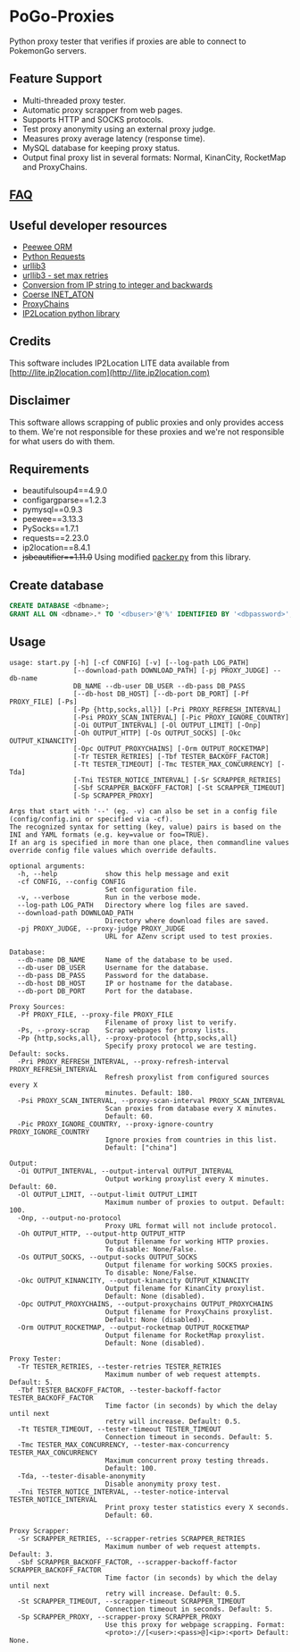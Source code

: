 # PoGo-Proxies

Python proxy tester that verifies if proxies are able to connect to PokemonGo servers.

## Feature Support

- Multi-threaded proxy tester.
- Automatic proxy scrapper from web pages.
- Supports HTTP and SOCKS protocols.
- Test proxy anonymity using an external proxy judge.
- Measures proxy average latency (response time).
- MySQL database for keeping proxy status.
- Output final proxy list in several formats: Normal, KinanCity, RocketMap and ProxyChains.

## [FAQ](FAQ.md)


## Useful developer resources

- [Peewee ORM](http://docs.peewee-orm.com/en/latest/)
- [Python Requests](https://requests.readthedocs.io/en/master/)
- [urllib3](https://urllib3.readthedocs.io/en/latest/)
- [urllib3 - set max retries](https://stackoverflow.com/questions/15431044/can-i-set-max-retries-for-requests-request)
- [Conversion from IP string to integer and backwards](https://stackoverflow.com/a/13294427)
- [Coerse INET_ATON](https://github.com/coleifer/peewee/issues/342)
- [ProxyChains](https://github.com/haad/proxychains)
- [IP2Location python library](https://www.ip2location.com/developers/python)


## Credits

This software includes IP2Location LITE data available from [http://lite.ip2location.com](http://lite.ip2location.com)

## Disclaimer

This software allows scrapping of public proxies and only provides access to them.
We're not responsible for these proxies and we're not responsible for what users do with them.

## Requirements

- beautifulsoup4==4.9.0
- configargparse==1.2.3
- pymysql==0.9.3
- peewee==3.13.3
- PySocks==1.7.1
- requests==2.23.0
- ip2location==8.4.1
- ~~jsbeautifier==1.11.0~~ Using modified [packer.py](proxytools/packer.py) from this library.

## Create database

```sql
CREATE DATABASE <dbname>;
GRANT ALL ON <dbname>.* TO '<dbuser>'@'%' IDENTIFIED BY '<dbpassword>';
```

## Usage

```
usage: start.py [-h] [-cf CONFIG] [-v] [--log-path LOG_PATH]
                [--download-path DOWNLOAD_PATH] [-pj PROXY_JUDGE] --db-name
                DB_NAME --db-user DB_USER --db-pass DB_PASS
                [--db-host DB_HOST] [--db-port DB_PORT] [-Pf PROXY_FILE] [-Ps]
                [-Pp {http,socks,all}] [-Pri PROXY_REFRESH_INTERVAL]
                [-Psi PROXY_SCAN_INTERVAL] [-Pic PROXY_IGNORE_COUNTRY]
                [-Oi OUTPUT_INTERVAL] [-Ol OUTPUT_LIMIT] [-Onp]
                [-Oh OUTPUT_HTTP] [-Os OUTPUT_SOCKS] [-Okc OUTPUT_KINANCITY]
                [-Opc OUTPUT_PROXYCHAINS] [-Orm OUTPUT_ROCKETMAP]
                [-Tr TESTER_RETRIES] [-Tbf TESTER_BACKOFF_FACTOR]
                [-Tt TESTER_TIMEOUT] [-Tmc TESTER_MAX_CONCURRENCY] [-Tda]
                [-Tni TESTER_NOTICE_INTERVAL] [-Sr SCRAPPER_RETRIES]
                [-Sbf SCRAPPER_BACKOFF_FACTOR] [-St SCRAPPER_TIMEOUT]
                [-Sp SCRAPPER_PROXY]

Args that start with '--' (eg. -v) can also be set in a config file
(config/config.ini or specified via -cf).
The recognized syntax for setting (key, value) pairs is based on the
INI and YAML formats (e.g. key=value or foo=TRUE).
If an arg is specified in more than one place, then commandline values
override config file values which override defaults.

optional arguments:
  -h, --help            show this help message and exit
  -cf CONFIG, --config CONFIG
                        Set configuration file.
  -v, --verbose         Run in the verbose mode.
  --log-path LOG_PATH   Directory where log files are saved.
  --download-path DOWNLOAD_PATH
                        Directory where download files are saved.
  -pj PROXY_JUDGE, --proxy-judge PROXY_JUDGE
                        URL for AZenv script used to test proxies.

Database:
  --db-name DB_NAME     Name of the database to be used.
  --db-user DB_USER     Username for the database.
  --db-pass DB_PASS     Password for the database.
  --db-host DB_HOST     IP or hostname for the database.
  --db-port DB_PORT     Port for the database.

Proxy Sources:
  -Pf PROXY_FILE, --proxy-file PROXY_FILE
                        Filename of proxy list to verify.
  -Ps, --proxy-scrap    Scrap webpages for proxy lists.
  -Pp {http,socks,all}, --proxy-protocol {http,socks,all}
                        Specify proxy protocol we are testing. Default: socks.
  -Pri PROXY_REFRESH_INTERVAL, --proxy-refresh-interval PROXY_REFRESH_INTERVAL
                        Refresh proxylist from configured sources every X
                        minutes. Default: 180.
  -Psi PROXY_SCAN_INTERVAL, --proxy-scan-interval PROXY_SCAN_INTERVAL
                        Scan proxies from database every X minutes.
                        Default: 60.
  -Pic PROXY_IGNORE_COUNTRY, --proxy-ignore-country PROXY_IGNORE_COUNTRY
                        Ignore proxies from countries in this list.
                        Default: ["china"]

Output:
  -Oi OUTPUT_INTERVAL, --output-interval OUTPUT_INTERVAL
                        Output working proxylist every X minutes. Default: 60.
  -Ol OUTPUT_LIMIT, --output-limit OUTPUT_LIMIT
                        Maximum number of proxies to output. Default: 100.
  -Onp, --output-no-protocol
                        Proxy URL format will not include protocol.
  -Oh OUTPUT_HTTP, --output-http OUTPUT_HTTP
                        Output filename for working HTTP proxies.
                        To disable: None/False.
  -Os OUTPUT_SOCKS, --output-socks OUTPUT_SOCKS
                        Output filename for working SOCKS proxies.
                        To disable: None/False.
  -Okc OUTPUT_KINANCITY, --output-kinancity OUTPUT_KINANCITY
                        Output filename for KinanCity proxylist.
                        Default: None (disabled).
  -Opc OUTPUT_PROXYCHAINS, --output-proxychains OUTPUT_PROXYCHAINS
                        Output filename for ProxyChains proxylist.
                        Default: None (disabled).
  -Orm OUTPUT_ROCKETMAP, --output-rocketmap OUTPUT_ROCKETMAP
                        Output filename for RocketMap proxylist.
                        Default: None (disabled).

Proxy Tester:
  -Tr TESTER_RETRIES, --tester-retries TESTER_RETRIES
                        Maximum number of web request attempts. Default: 5.
  -Tbf TESTER_BACKOFF_FACTOR, --tester-backoff-factor TESTER_BACKOFF_FACTOR
                        Time factor (in seconds) by which the delay until next
                        retry will increase. Default: 0.5.
  -Tt TESTER_TIMEOUT, --tester-timeout TESTER_TIMEOUT
                        Connection timeout in seconds. Default: 5.
  -Tmc TESTER_MAX_CONCURRENCY, --tester-max-concurrency TESTER_MAX_CONCURRENCY
                        Maximum concurrent proxy testing threads.
                        Default: 100.
  -Tda, --tester-disable-anonymity
                        Disable anonymity proxy test.
  -Tni TESTER_NOTICE_INTERVAL, --tester-notice-interval TESTER_NOTICE_INTERVAL
                        Print proxy tester statistics every X seconds.
                        Default: 60.

Proxy Scrapper:
  -Sr SCRAPPER_RETRIES, --scrapper-retries SCRAPPER_RETRIES
                        Maximum number of web request attempts. Default: 3.
  -Sbf SCRAPPER_BACKOFF_FACTOR, --scrapper-backoff-factor SCRAPPER_BACKOFF_FACTOR
                        Time factor (in seconds) by which the delay until next
                        retry will increase. Default: 0.5.
  -St SCRAPPER_TIMEOUT, --scrapper-timeout SCRAPPER_TIMEOUT
                        Connection timeout in seconds. Default: 5.
  -Sp SCRAPPER_PROXY, --scrapper-proxy SCRAPPER_PROXY
                        Use this proxy for webpage scrapping. Format:
                        <proto>://[<user>:<pass>@]<ip>:<port> Default: None.
```